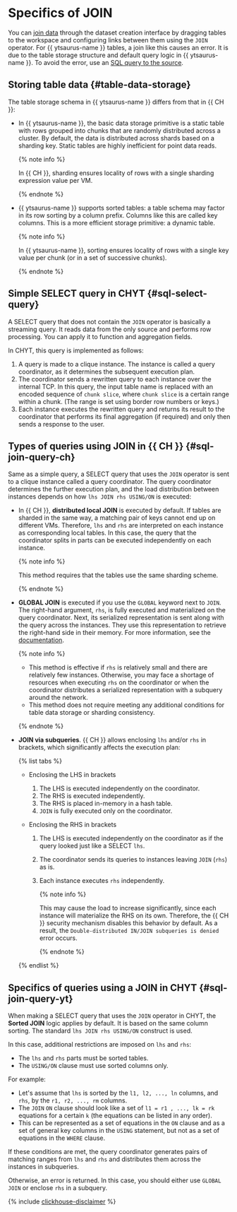 # Specifics of JOIN

You can [join data](../../../dataset/create-dataset.md#links) through the dataset creation interface by dragging tables to the workspace and configuring links between them using the `JOIN` operator. For {{ ytsaurus-name }} tables, a join like this causes an error. It is due to the table storage structure and default query logic in {{ ytsaurus-name }}. To avoid the error, use an [SQL query to the source](../../../dataset/create-dataset.md#add-data).

## Storing table data {#table-data-storage}

The table storage schema in {{ ytsaurus-name }} differs from that in {{ CH }}:

* In {{ ytsaurus-name }}, the basic data storage primitive is a static table with rows grouped into chunks that are randomly distributed across a cluster. By default, the data is distributed across shards based on a sharding key. Static tables are highly inefficient for point data reads.

  {% note info %}

  In {{ CH }}, sharding ensures locality of rows with a single sharding expression value per VM.

  {% endnote %}

* {{ ytsaurus-name }} supports sorted tables: a table schema may factor in its row sorting by a column prefix. Columns like this are called key columns. This is a more efficient storage primitive: a dynamic table.

  {% note info %}

  In {{ ytsaurus-name }}, sorting ensures locality of rows with a single key value per chunk (or in a set of successive chunks).

  {% endnote %}

## Simple SELECT query in CHYT {#sql-select-query}

A SELECT query that does not contain the `JOIN` operator is basically a streaming query. It reads data from the only source and performs row processing. You can apply it to function and aggregation fields.

In CHYT, this query is implemented as follows:

1. A query is made to a clique instance. The instance is called a query coordinator, as it determines the subsequent execution plan.
1. The coordinator sends a rewritten query to each instance over the internal TCP. In this query, the input table name is replaced with an encoded sequence of `chunk slice`, where `chunk slice` is a certain range within a chunk. (The range is set using border row numbers or keys.)
1. Each instance executes the rewritten query and returns its result to the coordinator that performs its final aggregation (if required) and only then sends a response to the user.

## Types of queries using JOIN in {{ CH }} {#sql-join-query-ch}

Same as a simple query, a SELECT query that uses the `JOIN` operator is sent to a clique instance called a query coordinator. The query coordinator determines the further execution plan, and the load distribution between instances depends on how `lhs JOIN rhs USING/ON` is executed:

* In {{ CH }}, **distributed local JOIN** is executed by default. If tables are sharded in the same way, a matching pair of keys cannot end up on different VMs. Therefore, `lhs` and `rhs` are interpreted on each instance as corresponding local tables. In this case, the query that the coordinator splits in parts can be executed independently on each instance.

  {% note info %}

  This method requires that the tables use the same sharding scheme.

  {% endnote %}

* **GLOBAL JOIN** is executed if you use the `GLOBAL` keyword next to `JOIN`. The right-hand argument, `rhs`, is fully executed and materialized on the query coordinator. Next, its serialized representation is sent along with the query across the instances. They use this representation to retrieve the right-hand side in their memory. For more information, see the [documentation](https://clickhouse.com/docs/en/sql-reference/operators/in#distributed-subqueries).

  {% note info %}

  * This method is effective if `rhs` is relatively small and there are relatively few instances. Otherwise, you may face a shortage of resources when executing `rhs` on the coordinator or when the coordinator distributes a serialized representation with a subquery around the network.
  * This method does not require meeting any additional conditions for table data storage or sharding consistency.

  {% endnote %}

* **JOIN via subqueries**. {{ CH }} allows enclosing `lhs` and/or `rhs` in brackets, which significantly affects the execution plan:

  {% list tabs %}

  - Enclosing the LHS in brackets

    1. The LHS is executed independently on the coordinator.
    1. The RHS is executed independently.
    1. The RHS is placed in-memory in a hash table.
    1. `JOIN` is fully executed only on the coordinator.

  - Enclosing the RHS in brackets

    1. The LHS is executed independently on the coordinator as if the query looked just like a SELECT `lhs`.
    1. The coordinator sends its queries to instances leaving `JOIN` (`rhs`) as is.
    1. Each instance executes `rhs` independently.

       {% note info %}

       This may cause the load to increase significantly, since each instance will materialize the RHS on its own. Therefore, the {{ CH }} security mechanism disables this behavior by default. As a result, the `Double-distributed IN/JOIN subqueries is denied` error occurs.

       {% endnote %}

  {% endlist %}

## Specifics of queries using a JOIN in CHYT {#sql-join-query-yt}

When making a SELECT query that uses the `JOIN` operator in CHYT, the **Sorted JOIN** logic applies by default. It is based on the same column sorting. The standard `lhs JOIN rhs USING/ON` construct is used.

In this case, additional restrictions are imposed on `lhs` and `rhs`:

* The `lhs` and `rhs` parts must be sorted tables.
* The `USING/ON` clause must use sorted columns only.

For example:

* Let's assume that `lhs` is sorted by the `l1, l2, ..., ln` columns, and `rhs`, by the `r1, r2, ..., rm` columns.
* The `JOIN` `ON` clause should look like a set of `l1 = r1 , ..., lk = rk` equations for a certain `k` (the equations can be listed in any order).
* This can be represented as a set of equations in the `ON` clause and as a set of general key columns in the `USING` statement, but not as a set of equations in the `WHERE` clause.

If these conditions are met, the query coordinator generates pairs of matching ranges from `lhs` and `rhs` and distributes them across the instances in subqueries.

Otherwise, an error is returned. In this case, you should either use `GLOBAL JOIN` or enclose `rhs` in a subquery.

{% include [clickhouse-disclaimer](../../../../_includes/clickhouse-disclaimer.md) %}
